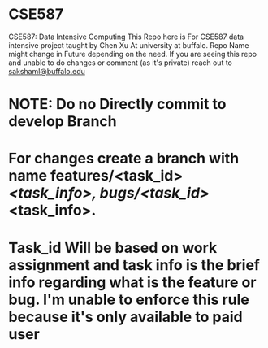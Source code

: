 # CSE587
CSE587: Data Intensive Computing
This Repo here is For CSE587 data intensive project taught by Chen Xu At university at buffalo.
Repo Name might change in Future depending on the need. 
If you are seeing this repo and unable to do changes or comment (as it's private) reach out to sakshaml@buffalo.edu

# NOTE: Do no Directly commit to develop Branch
# For changes create a branch with name features/<task_id>_<task_info>, bugs/<task_id>_<task_info>. 
# Task_id Will be based on work assignment and task info is the brief info regarding what is the feature or bug. I'm unable to enforce this rule because it's only available to paid user
